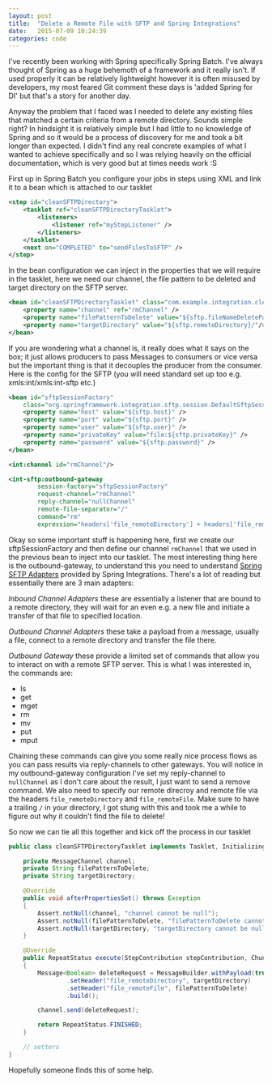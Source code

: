 ```yaml
---
layout: post
title:  "Delete a Remote File with SFTP and Spring Integrations"
date:   2015-07-09 10:24:39
categories: code
---
```


I've recently been working with Spring specifically Spring Batch.  I've always thought of Spring as a huge behemoth of a framework and it really isn't.  If used properly it can be relatively lightweight however it is often misused by developers, my most feared Git comment these days is 'added Spring for DI' but that's a story for another day.

Anyway the problem that I faced was I needed to delete any existing files that matched a certain criteria from a remote directory.  Sounds simple right?  In hindsight it is relatively simple but I had little to no knowledge of Spring and so it would be a process of discovery for me and took a bit longer than expected.  I didn't find any real concrete examples of what I wanted to achieve specifically and so I was relying heavily on the official documentation, which is very good but at times needs work :S

First up in Spring Batch you configure your jobs in steps using XML and link it to a bean which is attached to our tasklet

```xml
<step id="cleanSFTPDirectory">
    <tasklet ref="cleanSFTPDirectoryTasklet">
        <listeners>
            <listener ref="myStepListener" />
        </listeners>
    </tasklet>
    <next on="COMPLETED" to="sendFilesToSFTP" />
</step>
```

In the bean configuration we can inject in the properties that we will require in the tasklet, here we need our channel, the file pattern to be deleted and target directory on the SFTP server.

```xml
<bean id="cleanSFTPDirectoryTasklet" class="com.example.integration.cleanSFTPDirectoryTasklet" scope="step">
    <property name="channel" ref="rmChannel" />
    <property name="filePatternToDelete" value="${sftp.fileNameDeletePattern}" />
    <property name="targetDirectory" value="${sftp.remoteDirectory}/"/>
</bean>
```

If you are wondering what a channel is, it really does what it says on the box; it just allows producers to pass Messages to consumers or vice versa but the important thing is that it decouples the producer from the consumer.  Here is the config for the SFTP (you will need standard set up too e.g. xmls:int/xmls:int-sftp etc.)

```xml
<bean id="sftpSessionFactory"
    class="org.springframework.integration.sftp.session.DefaultSftpSessionFactory">
    <property name="host" value="${sftp.host}" />
    <property name="port" value="${sftp.port}" />
    <property name="user" value="${sftp.user}" />
    <property name="privateKey" value="file:${sftp.privateKey}" />
    <property name="password" value="${sftp.password}" />
</bean>

<int:channel id="rmChannel"/>

<int-sftp:outbound-gateway
        session-factory="sftpSessionFactory"
        request-channel="rmChannel"
        reply-channel="nullChannel"
        remote-file-separator="/"
        command="rm"
        expression="headers['file_remoteDirectory'] + headers['file_remoteFile']" />
```

Okay so some important stuff is happening here, first we create our sftpSessionFactory and then define our channel `rmChannel` that we used in the previous bean to inject into our tasklet.  The most interesting thing here is the outbound-gateway, to understand this you need to understand [Spring SFTP Adapters] provided by Spring Integrations.  There's a lot of reading but essentially there are 3 main adapters:

*Inbound Channel Adapters* these are essentially a listener that are bound to a remote directory, they will wait for an even e.g. a new file and initiate a transfer of that file to specified location.

*Outbound Channel Adapters* these take a payload from a message, usually a file, connect to a remote directory and transfer the file there.

*Outbound Gateway* these provide a limited set of commands that allow you to interact on with a remote SFTP server.  This is what I was interested in, the commands are:

* ls
* get
* mget
* rm
* mv
* put
* mput

Chaining these commands can give you some really nice process flows as you can pass results via reply-channels to other gateways.  You will notice in my outbound-gateway configuration I've set my reply-channel to `nullChannel` as I don't care about the result, I just want to send a remove command.  We also need to specify our remote direcroy and remote file via the headers `file_remoteDirectory` and `file_remoteFile`.  Make sure to have a trailing `/` in your directory, I got stung with this and took me a while to figure out why it couldn't find the file to delete!

So now we can tie all this together and kick off the process in our tasklet

```java
public class cleanSFTPDirectoryTasklet implements Tasklet, InitializingBean {

	private MessageChannel channel;
	private String filePatternToDelete;
	private String targetDirectory;

	@Override
	public void afterPropertiesSet() throws Exception
	{
		Assert.notNull(channel, "channel cannot be null");
		Assert.notNull(filePatternToDelete, "filePatternToDelete cannot be null");
		Assert.notNull(targetDirectory, "targetDirectory cannot be null");
	}

	@Override
	public RepeatStatus execute(StepContribution stepContribution, ChunkContext chunk) throws Exception
	{
		Message<Boolean> deleteRequest = MessageBuilder.withPayload(true)
				.setHeader("file_remoteDirectory", targetDirectory)
				.setHeader("file_remoteFile", filePatternToDelete)
				.build();

		channel.send(deleteRequest);

		return RepeatStatus.FINISHED;
	}

    // setters
}
```

Hopefully someone finds this of some help.

[Spring SFTP Adapters]: http://docs.spring.io/spring-integration/docs/latest-ga/reference/html/sftp.html
